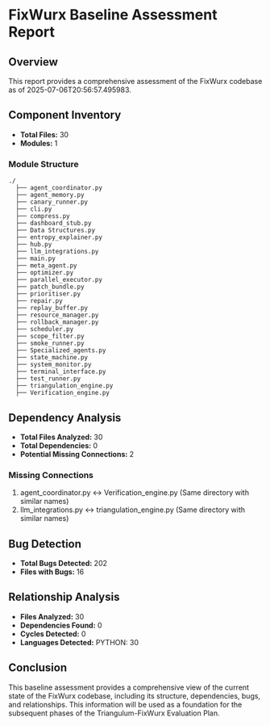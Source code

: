 # FixWurx Baseline Assessment Report

## Overview

This report provides a comprehensive assessment of the FixWurx codebase as of 2025-07-06T20:56:57.495983.

## Component Inventory

- **Total Files:** 30
- **Modules:** 1

### Module Structure

```
./
  ├── agent_coordinator.py
  ├── agent_memory.py
  ├── canary_runner.py
  ├── cli.py
  ├── compress.py
  ├── dashboard_stub.py
  ├── Data Structures.py
  ├── entropy_explainer.py
  ├── hub.py
  ├── llm_integrations.py
  ├── main.py
  ├── meta_agent.py
  ├── optimizer.py
  ├── parallel_executor.py
  ├── patch_bundle.py
  ├── prioritiser.py
  ├── repair.py
  ├── replay_buffer.py
  ├── resource_manager.py
  ├── rollback_manager.py
  ├── scheduler.py
  ├── scope_filter.py
  ├── smoke_runner.py
  ├── Specialized_agents.py
  ├── state_machine.py
  ├── system_monitor.py
  ├── terminal_interface.py
  ├── test_runner.py
  ├── triangulation_engine.py
  ├── Verification_engine.py
```

## Dependency Analysis

- **Total Files Analyzed:** 30
- **Total Dependencies:** 0
- **Potential Missing Connections:** 2

### Missing Connections

1. agent_coordinator.py ↔ Verification_engine.py (Same directory with similar names)
2. llm_integrations.py ↔ triangulation_engine.py (Same directory with similar names)

## Bug Detection

- **Total Bugs Detected:** 202
- **Files with Bugs:** 16

## Relationship Analysis

- **Files Analyzed:** 30
- **Dependencies Found:** 0
- **Cycles Detected:** 0
- **Languages Detected:** PYTHON: 30

## Conclusion

This baseline assessment provides a comprehensive view of the current state of the FixWurx codebase, including its structure, dependencies, bugs, and relationships. This information will be used as a foundation for the subsequent phases of the Triangulum-FixWurx Evaluation Plan.
